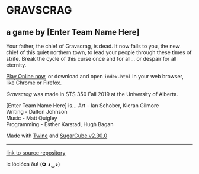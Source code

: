 # GRAVSCRAG
## a game by [Enter Team Name Here]  

Your father, the chief of Gravscrag, is dead. It now falls to you, the new chief of this quiet northern town, to lead your people through these times of strife. Break the cycle of this curse once and for all... or despair for all eternity.

[Play Online now](https://hughbagan.github.io/gravscrag/), or download and open `index.html` in your web browser, like Chrome or Firefox.

*Gravscrag* was made in STS 350 Fall 2019 at the University of Alberta.

[Enter Team Name Here] is...
Art - Ian Schober, Kieran Gilmore  
Writing - Dalton Johnson  
Music - Matt Quigley  
Programming - Esther Karstad, Hugh Bagan

Made with [Twine](https://twinery.org/) and [SugarCube v2.30.0](https://www.motoslave.net/sugarcube/)

<hr>

[link to source repository](https://github.com/hughbagan/gravscrag)

ic lóclóca ðu! (✿ ◕‿◕)
